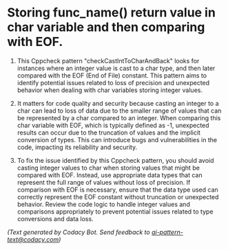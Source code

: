 # Storing func_name() return value in char variable and then comparing with EOF.

1. This Cppcheck pattern "checkCastIntToCharAndBack" looks for instances where an integer value is cast to a char type, and then later compared with the EOF (End of File) constant. This pattern aims to identify potential issues related to loss of precision and unexpected behavior when dealing with char variables storing integer values.

2. It matters for code quality and security because casting an integer to a char can lead to loss of data due to the smaller range of values that can be represented by a char compared to an integer. When comparing this char variable with EOF, which is typically defined as -1, unexpected results can occur due to the truncation of values and the implicit conversion of types. This can introduce bugs and vulnerabilities in the code, impacting its reliability and security.

3. To fix the issue identified by this Cppcheck pattern, you should avoid casting integer values to char when storing values that might be compared with EOF. Instead, use appropriate data types that can represent the full range of values without loss of precision. If comparison with EOF is necessary, ensure that the data type used can correctly represent the EOF constant without truncation or unexpected behavior. Review the code logic to handle integer values and comparisons appropriately to prevent potential issues related to type conversions and data loss.

_(Text generated by Codacy Bot. Send feedback to ai-pattern-text@codacy.com)_
